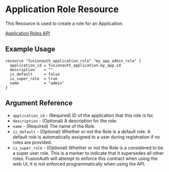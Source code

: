 # Application Role Resource

This Resource is used to create a role for an Application.

[Application Roles API](https://fusionauth.io/docs/v1/tech/apis/applications)

## Example Usage

```hcl
resource "fusionauth_application_role" "my_app_admin_role" {
  application_id = fusionauth_application.my_app.id
  description    = ""
  is_default     = false
  is_super_role  = true
  name           = "admin"
}
```

## Argument Reference

* `application_id` - (Required) ID of the application that this role is for.
* `description` - (Optional) A description for the role.
* `name` - (Required) The name of the Role.
* `is_default` - (Optional) Whether or not the Role is a default role. A default role is automatically assigned to a user during registration if no roles are provided.
* `is_super_role` - (Optional) Whether or not the Role is a considered to be a super user role. This is a marker to indicate that it supersedes all other roles. FusionAuth will attempt to enforce this contract when using the web UI, it is not enforced programmatically when using the API.